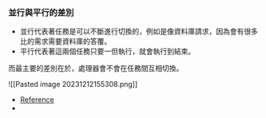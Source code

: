 ### 並行與平行的差別
- 並行代表著任務是可以不斷進行切換的，例如是像資料庫請求，因為會有很多比的需求需要資料庫的答覆。
- 平行代表著這兩個任務只要一但執行，就會執行到結束。

而最主要的差別在於，處理器會不會在任務間互相切換。

![[Pasted image 20231212155308.png]]

- [Reference](https://www.baeldung.com/cs/concurrency-vs-parallelism)
- 
